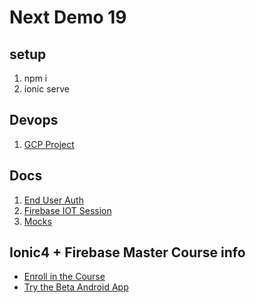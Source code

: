 # Next Demo 19

## setup
1. npm i
2. ionic serve

## Devops
1. [GCP Project](https://pantheon.corp.google.com/home/dashboard?project=iot-end-user-demo)

## Docs
1. [End User Auth](https://docs.google.com/document/d/1pbhqN_av0KfvkGGCbPAfM966PyYqN42KtrtbycN62Lk/edit#heading=h.lchkgwit4g6l)
2. [Firebase IOT Session](https://docs.google.com/document/d/1vEIT3iysDHtYqkcL1QU4XjxrMzHV76Zd7ewSjin2SJg/edit?ts=5c61a393#)
3. [Mocks](https://gallery.googleplex.com/projects/MCHbtQVoQ2HCZbI8YFle66Xb/files/MCFVMdU9GrDApyF-p-aXaOEW)

## Ionic4 + Firebase Master Course info

- [Enroll in the Course](https://projects.angularfirebase.com/p/ionic-4-firebase-master-course/)
- [Try the Beta Android App](https://play.google.com/apps/testing/com.angularfirebase.ionfire)

